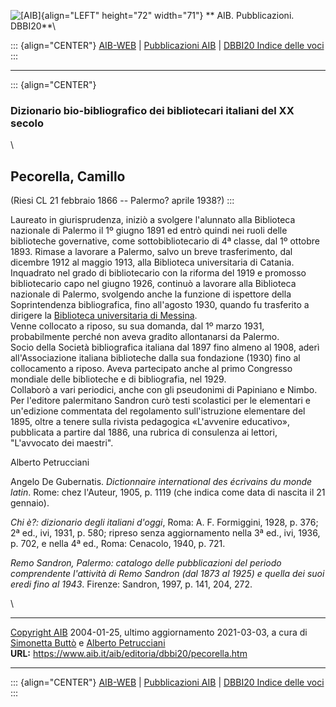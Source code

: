 ![\[AIB\]](/aib/wi/aibv72.gif){align="LEFT" height="72" width="71"}
** AIB. Pubblicazioni. DBBI20**\

::: {align="CENTER"}
[AIB-WEB](/) \| [Pubblicazioni AIB](/pubblicazioni/) \| [DBBI20 Indice
delle voci](dbbi20.htm)
:::

------------------------------------------------------------------------

::: {align="CENTER"}
### Dizionario bio-bibliografico dei bibliotecari italiani del XX secolo

\

## Pecorella, Camillo

(Riesi CL 21 febbraio 1866 -- Palermo? aprile 1938?)
:::

Laureato in giurisprudenza, iniziò a svolgere l\'alunnato alla
Biblioteca nazionale di Palermo il 1º giugno 1891 ed entrò quindi nei
ruoli delle biblioteche governative, come sottobibliotecario di 4ª
classe, dal 1º ottobre 1893. Rimase a lavorare a Palermo, salvo un breve
trasferimento, dal dicembre 1912 al maggio 1913, alla Biblioteca
universitaria di Catania.\
Inquadrato nel grado di bibliotecario con la riforma del 1919 e promosso
bibliotecario capo nel giugno 1926, continuò a lavorare alla Biblioteca
nazionale di Palermo, svolgendo anche la funzione di ispettore della
Soprintendenza bibliografica, fino all\'agosto 1930, quando fu
trasferito a dirigere la [Biblioteca universitaria di
Messina](/aib/stor/teche/me-uni.htm).\
Venne collocato a riposo, su sua domanda, dal 1º marzo 1931,
probabilmente perché non aveva gradito allontanarsi da Palermo.\
Socio della Società bibliografica italiana dal 1897 fino almeno al 1908,
aderì all\'Associazione italiana biblioteche dalla sua fondazione (1930)
fino al collocamento a riposo. Aveva partecipato anche al primo
Congresso mondiale delle biblioteche e di bibliografia, nel 1929.\
Collaborò a vari periodici, anche con gli pseudonimi di Papiniano e
Nimbo. Per l\'editore palermitano Sandron curò testi scolastici per le
elementari e un\'edizione commentata del regolamento sull\'istruzione
elementare del 1895, oltre a tenere sulla rivista pedagogica
«L\'avvenire educativo», pubblicata a partire dal 1886, una rubrica di
consulenza ai lettori, \"L\'avvocato dei maestri\".

Alberto Petrucciani

Angelo De Gubernatis. *Dictionnaire international des écrivains du monde
latin*. Rome: chez l\'Auteur, 1905, p. 1119 (che indica come data di
nascita il 21 gennaio).

*Chi è?: dizionario degli italiani d\'oggi*, Roma: A. F. Formiggini,
1928, p. 376; 2ª ed., ivi, 1931, p. 580; ripreso senza aggiornamento
nella 3ª ed., ivi, 1936, p. 702, e nella 4ª ed., Roma: Cenacolo, 1940,
p. 721.

*Remo Sandron, Palermo: catalogo delle pubblicazioni del periodo
comprendente l\'attività di Remo Sandron (dal 1873 al 1925) e quella dei
suoi eredi fino al 1943*. Firenze: Sandron, 1997, p. 141, 204, 272.

\

------------------------------------------------------------------------

[Copyright AIB](/su-questo-sito/dichiarazione-di-copyright-aib-web/)
2004-01-25, ultimo aggiornamento 2021-03-03, a cura di [Simonetta
Buttò](/aib/redazione3.htm) e [Alberto
Petrucciani](/su-questo-sito/redazione-aib-web/)\
**URL:** https://www.aib.it/aib/editoria/dbbi20/pecorella.htm

------------------------------------------------------------------------

::: {align="CENTER"}
[AIB-WEB](/) \| [Pubblicazioni AIB](/pubblicazioni/) \| [DBBI20 Indice
delle voci](dbbi20.htm)
:::
